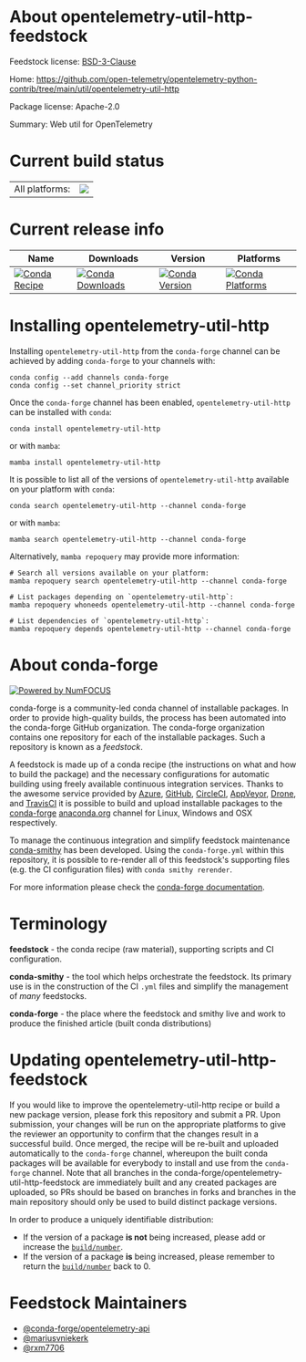 About opentelemetry-util-http-feedstock
=======================================

Feedstock license: [BSD-3-Clause](https://github.com/conda-forge/opentelemetry-util-http-feedstock/blob/main/LICENSE.txt)

Home: https://github.com/open-telemetry/opentelemetry-python-contrib/tree/main/util/opentelemetry-util-http

Package license: Apache-2.0

Summary: Web util for OpenTelemetry

Current build status
====================


<table><tr><td>All platforms:</td>
    <td>
      <a href="https://dev.azure.com/conda-forge/feedstock-builds/_build/latest?definitionId=13870&branchName=main">
        <img src="https://dev.azure.com/conda-forge/feedstock-builds/_apis/build/status/opentelemetry-util-http-feedstock?branchName=main">
      </a>
    </td>
  </tr>
</table>

Current release info
====================

| Name | Downloads | Version | Platforms |
| --- | --- | --- | --- |
| [![Conda Recipe](https://img.shields.io/badge/recipe-opentelemetry--util--http-green.svg)](https://anaconda.org/conda-forge/opentelemetry-util-http) | [![Conda Downloads](https://img.shields.io/conda/dn/conda-forge/opentelemetry-util-http.svg)](https://anaconda.org/conda-forge/opentelemetry-util-http) | [![Conda Version](https://img.shields.io/conda/vn/conda-forge/opentelemetry-util-http.svg)](https://anaconda.org/conda-forge/opentelemetry-util-http) | [![Conda Platforms](https://img.shields.io/conda/pn/conda-forge/opentelemetry-util-http.svg)](https://anaconda.org/conda-forge/opentelemetry-util-http) |

Installing opentelemetry-util-http
==================================

Installing `opentelemetry-util-http` from the `conda-forge` channel can be achieved by adding `conda-forge` to your channels with:

```
conda config --add channels conda-forge
conda config --set channel_priority strict
```

Once the `conda-forge` channel has been enabled, `opentelemetry-util-http` can be installed with `conda`:

```
conda install opentelemetry-util-http
```

or with `mamba`:

```
mamba install opentelemetry-util-http
```

It is possible to list all of the versions of `opentelemetry-util-http` available on your platform with `conda`:

```
conda search opentelemetry-util-http --channel conda-forge
```

or with `mamba`:

```
mamba search opentelemetry-util-http --channel conda-forge
```

Alternatively, `mamba repoquery` may provide more information:

```
# Search all versions available on your platform:
mamba repoquery search opentelemetry-util-http --channel conda-forge

# List packages depending on `opentelemetry-util-http`:
mamba repoquery whoneeds opentelemetry-util-http --channel conda-forge

# List dependencies of `opentelemetry-util-http`:
mamba repoquery depends opentelemetry-util-http --channel conda-forge
```


About conda-forge
=================

[![Powered by
NumFOCUS](https://img.shields.io/badge/powered%20by-NumFOCUS-orange.svg?style=flat&colorA=E1523D&colorB=007D8A)](https://numfocus.org)

conda-forge is a community-led conda channel of installable packages.
In order to provide high-quality builds, the process has been automated into the
conda-forge GitHub organization. The conda-forge organization contains one repository
for each of the installable packages. Such a repository is known as a *feedstock*.

A feedstock is made up of a conda recipe (the instructions on what and how to build
the package) and the necessary configurations for automatic building using freely
available continuous integration services. Thanks to the awesome service provided by
[Azure](https://azure.microsoft.com/en-us/services/devops/), [GitHub](https://github.com/),
[CircleCI](https://circleci.com/), [AppVeyor](https://www.appveyor.com/),
[Drone](https://cloud.drone.io/welcome), and [TravisCI](https://travis-ci.com/)
it is possible to build and upload installable packages to the
[conda-forge](https://anaconda.org/conda-forge) [anaconda.org](https://anaconda.org/)
channel for Linux, Windows and OSX respectively.

To manage the continuous integration and simplify feedstock maintenance
[conda-smithy](https://github.com/conda-forge/conda-smithy) has been developed.
Using the ``conda-forge.yml`` within this repository, it is possible to re-render all of
this feedstock's supporting files (e.g. the CI configuration files) with ``conda smithy rerender``.

For more information please check the [conda-forge documentation](https://conda-forge.org/docs/).

Terminology
===========

**feedstock** - the conda recipe (raw material), supporting scripts and CI configuration.

**conda-smithy** - the tool which helps orchestrate the feedstock.
                   Its primary use is in the construction of the CI ``.yml`` files
                   and simplify the management of *many* feedstocks.

**conda-forge** - the place where the feedstock and smithy live and work to
                  produce the finished article (built conda distributions)


Updating opentelemetry-util-http-feedstock
==========================================

If you would like to improve the opentelemetry-util-http recipe or build a new
package version, please fork this repository and submit a PR. Upon submission,
your changes will be run on the appropriate platforms to give the reviewer an
opportunity to confirm that the changes result in a successful build. Once
merged, the recipe will be re-built and uploaded automatically to the
`conda-forge` channel, whereupon the built conda packages will be available for
everybody to install and use from the `conda-forge` channel.
Note that all branches in the conda-forge/opentelemetry-util-http-feedstock are
immediately built and any created packages are uploaded, so PRs should be based
on branches in forks and branches in the main repository should only be used to
build distinct package versions.

In order to produce a uniquely identifiable distribution:
 * If the version of a package **is not** being increased, please add or increase
   the [``build/number``](https://docs.conda.io/projects/conda-build/en/latest/resources/define-metadata.html#build-number-and-string).
 * If the version of a package **is** being increased, please remember to return
   the [``build/number``](https://docs.conda.io/projects/conda-build/en/latest/resources/define-metadata.html#build-number-and-string)
   back to 0.

Feedstock Maintainers
=====================

* [@conda-forge/opentelemetry-api](https://github.com/orgs/conda-forge/teams/opentelemetry-api/)
* [@mariusvniekerk](https://github.com/mariusvniekerk/)
* [@rxm7706](https://github.com/rxm7706/)

